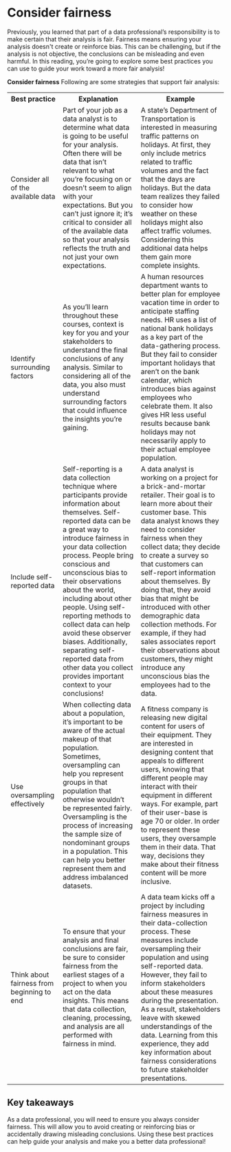 # Consider fairness
Previously, you learned that part of a data professional’s responsibility is to make certain that their analysis is fair. Fairness means ensuring your analysis doesn't create or reinforce bias. This can be challenging, but if the analysis is not objective, the conclusions can be misleading and even harmful. In this reading, you’re going to explore some best practices you can use to guide your work toward a more fair analysis! 

<b>Consider fairness</b>
Following are some strategies that support fair analysis:

<table>
	<tr>
		<th>Best practice</th>
		<th>Explanation</th>
		<th>Example</th>
	</td>
	<tr>
		<td>
		Consider all of the available data
		</td>
		<td>
		Part of your job as a data analyst is to determine what data is going to be useful for your analysis. Often there will be data that isn’t relevant to what you’re focusing on or doesn’t seem to align with your expectations. But you can’t just ignore it; it’s critical to consider all of the available data so that your analysis reflects the truth and not just your own expectations.
		</td>
		<td>
		A state’s Department of Transportation is interested in measuring traffic patterns on holidays. At first, they only include metrics related to traffic volumes and the fact that the days are holidays. But the data team realizes they failed to consider how weather on these holidays might also affect traffic volumes. Considering this additional data helps them gain more complete insights. 
		</td>
	</tr>
	<tr>
		<td>
		Identify surrounding factors
		</td>
		<td>
		As you’ll learn throughout these courses, context is key for you and your stakeholders to understand the final conclusions of any analysis. Similar to considering all of the data, you also must understand surrounding factors that could influence the insights you’re gaining.
		</td>
		<td>
		A human resources department wants to better plan for employee vacation time in order to anticipate staffing needs. HR uses a list of national bank holidays as a key part of the data-gathering process. But they fail to consider important holidays that aren’t on the bank calendar, which introduces bias against employees who celebrate them. It also gives HR less useful results because bank holidays may not necessarily apply to their actual employee population. 
		</td>
	</tr>
	<tr>
		<td>
		Include self-reported data
		</td>
		<td>
		Self-reporting is a data collection technique where participants provide information about themselves. Self-reported data can be a great way to introduce fairness in your data collection process. People bring conscious and unconscious bias to their observations about the world, including about other people. Using self-reporting methods to collect data can help avoid these observer biases. Additionally, separating self-reported data from other data you collect provides important context to your conclusions!
		</td>
		<td>
		A data analyst is working on a project for a brick-and-mortar retailer. Their goal is to learn more about their customer base. This data analyst knows they need to consider fairness when they collect data; they decide to create a survey so that customers can self-report information about themselves. By doing that, they avoid bias that might be introduced with other demographic data collection methods. For example, if they had sales associates report their observations about customers, they might introduce any unconscious bias the employees had to the data.
		</td>
	</tr>
	<tr>
		<td>
		Use oversampling effectively
		</td>
		<td>
		When collecting data about a population, it’s important to be aware of the actual makeup of that population. Sometimes, oversampling can help you represent groups in that population that otherwise wouldn’t be represented fairly. Oversampling is the process of increasing the sample size of nondominant groups in a population. This can help you better represent them and address imbalanced datasets.
		</td>
		<td>
		A fitness company is releasing new digital content for users of their equipment. They are interested in designing content that appeals to different users, knowing that different people may interact with their equipment in different ways. For example, part of their user-base is age 70 or older. In order to represent these users, they oversample them in their data. That way, decisions they make about their fitness content will be more inclusive.
		</td>
	</tr>
	<tr>
		<td>
		Think about fairness from beginning to end
		</td>
		<td>
		To ensure that your analysis and final conclusions are fair, be sure to consider fairness from the earliest stages of a project to when you act on the data insights. This means that data collection, cleaning, processing, and analysis are all performed with fairness in mind. 
		</td>
		<td>
		A data team kicks off a project by including fairness measures in their data-collection process. These measures include oversampling their population and using self-reported data. However, they fail to inform stakeholders about these measures during the presentation. As a result, stakeholders leave with skewed understandings of the data. Learning from this experience, they add key information about fairness considerations to future stakeholder presentations.
		</td>
	</tr>
</table>

## Key takeaways
As a data professional, you will need to ensure you always consider fairness. This will allow you to avoid creating or reinforcing bias or accidentally drawing misleading conclusions. Using these best practices can help guide your analysis and make you a better data professional!